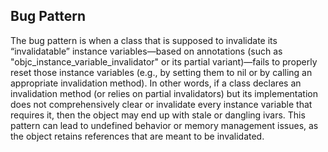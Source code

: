 ## Bug Pattern

The bug pattern is when a class that is supposed to invalidate its “invalidatable” instance variables—based on annotations (such as "objc_instance_variable_invalidator" or its partial variant)—fails to properly reset those instance variables (e.g., by setting them to nil or by calling an appropriate invalidation method). In other words, if a class declares an invalidation method (or relies on partial invalidators) but its implementation does not comprehensively clear or invalidate every instance variable that requires it, then the object may end up with stale or dangling ivars. This pattern can lead to undefined behavior or memory management issues, as the object retains references that are meant to be invalidated.